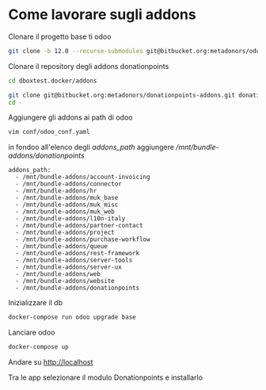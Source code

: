 # Come lavorare sugli addons

Clonare il progetto base ti odoo 

```bash
git clone -b 12.0 --recurse-submodules git@bitbucket.org:metadonors/odoo.docker.git dboxtest.docker
```

Clonare il repository degli addons donationpoints

```bash
cd dboxtest.docker/addons

git clone git@bitbucket.org:metadonors/donationpoints-addons.git donationpoints
cd -
```

Aggiungere gli addons ai path di odoo 

```bash
vim conf/odoo_conf.yaml
```

in fondoo all'elenco degli _addons\_path_ aggiungere _/mnt/bundle-addons/donationpoints_

```
addons_path:
  - /mnt/bundle-addons/account-invoicing
  - /mnt/bundle-addons/connector
  - /mnt/bundle-addons/hr
  - /mnt/bundle-addons/muk_base
  - /mnt/bundle-addons/muk_misc
  - /mnt/bundle-addons/muk_web
  - /mnt/bundle-addons/l10n-italy
  - /mnt/bundle-addons/partner-contact
  - /mnt/bundle-addons/project
  - /mnt/bundle-addons/purchase-workflow
  - /mnt/bundle-addons/queue
  - /mnt/bundle-addons/rest-framework
  - /mnt/bundle-addons/server-tools
  - /mnt/bundle-addons/server-ux
  - /mnt/bundle-addons/web
  - /mnt/bundle-addons/website
  - /mnt/bundle-addons/donationpoints
```

Inizializzare il db

```bash 
docker-compose run odoo upgrade base
```

Lanciare odoo

```bash
docker-compose up
```

Andare su [http://localhost](http://localhost)

Tra le app selezionare il modulo Donationpoints e installarlo






